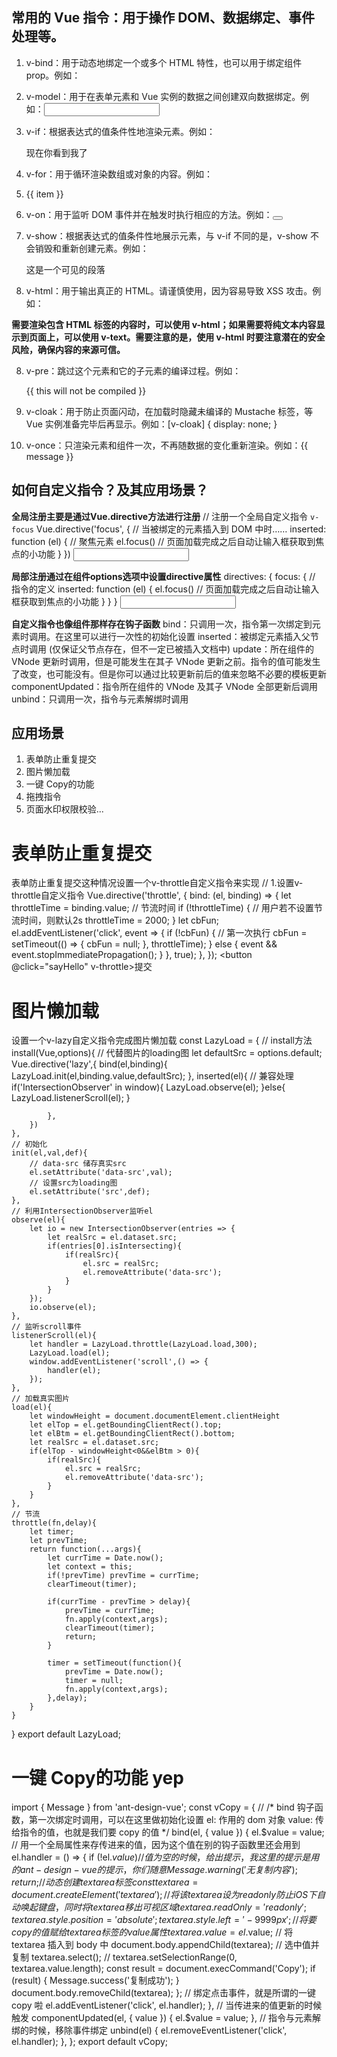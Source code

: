 ## 常用的 Vue 指令：用于操作 DOM、数据绑定、事件处理等。

1. v-bind：用于动态地绑定一个或多个 HTML 特性，也可以用于绑定组件 prop。例如：<div v-bind:id="dynamicId"></div>

2. v-model：用于在表单元素和 Vue 实例的数据之间创建双向数据绑定。例如：<input v-model="message" />

3. v-if：根据表达式的值条件性地渲染元素。例如：<p v-if="seen">现在你看到我了</p>

4. v-for：用于循环渲染数组或对象的内容。例如：<li v-for="item in items">{{ item }}</li>

5. v-on：用于监听 DOM 事件并在触发时执行相应的方法。例如：<button v-on:click="doSomething"></button>

6. v-show：根据表达式的值条件性地展示元素，与 v-if 不同的是，v-show 不会销毁和重新创建元素。例如：<p v-show="isShow">这是一个可见的段落</p>

7. v-html：用于输出真正的 HTML。请谨慎使用，因为容易导致 XSS 攻击。例如：<p v-html="htmlContent"></p>

**需要渲染包含 HTML 标签的内容时，可以使用 v-html；如果需要将纯文本内容显示到页面上，可以使用 v-text。需要注意的是，使用 v-html 时要注意潜在的安全风险，确保内容的来源可信。**

8. v-pre：跳过这个元素和它的子元素的编译过程。例如：<div v-pre>{{ this will not be compiled }}</div>

9. v-cloak：用于防止页面闪动，在加载时隐藏未编译的 Mustache 标签，等 Vue 实例准备完毕后再显示。例如：[v-cloak] { display: none; }

10. v-once：只渲染元素和组件一次，不再随数据的变化重新渲染。例如：<span v-once>{{ message }}</span>

## 如何自定义指令？及其应用场景？
**全局注册主要是通过Vue.directive方法进行注册**
// 注册一个全局自定义指令 `v-focus`
Vue.directive('focus', {
  // 当被绑定的元素插入到 DOM 中时……
  inserted: function (el) {
    // 聚焦元素
    el.focus()  // 页面加载完成之后自动让输入框获取到焦点的小功能
  }
})
<input v-focus />

**局部注册通过在组件options选项中设置directive属性**
directives: {
  focus: {
    // 指令的定义
    inserted: function (el) {
      el.focus() // 页面加载完成之后自动让输入框获取到焦点的小功能
    }
  }
}
<input v-focus />

**自定义指令也像组件那样存在钩子函数**
bind：只调用一次，指令第一次绑定到元素时调用。在这里可以进行一次性的初始化设置
inserted：被绑定元素插入父节点时调用 (仅保证父节点存在，但不一定已被插入文档中)
update：所在组件的 VNode 更新时调用，但是可能发生在其子 VNode 更新之前。指令的值可能发生了改变，也可能没有。但是你可以通过比较更新前后的值来忽略不必要的模板更新
componentUpdated：指令所在组件的 VNode 及其子 VNode 全部更新后调用
unbind：只调用一次，指令与元素解绑时调用



## 应用场景
1. 表单防止重复提交
2. 图片懒加载
3. 一键 Copy的功能
4. 拖拽指令
5. 页面水印权限校验...

# 表单防止重复提交
表单防止重复提交这种情况设置一个v-throttle自定义指令来实现
// 1.设置v-throttle自定义指令
Vue.directive('throttle', {
  bind: (el, binding) => {
    let throttleTime = binding.value; // 节流时间
    if (!throttleTime) { // 用户若不设置节流时间，则默认2s
      throttleTime = 2000;
    }
    let cbFun;
    el.addEventListener('click', event => {
      if (!cbFun) { // 第一次执行
        cbFun = setTimeout(() => {
          cbFun = null;
        }, throttleTime);
      } else {
        event && event.stopImmediatePropagation();
      }
    }, true);
  },
});
<button @click="sayHello" v-throttle>提交</button>

# 图片懒加载
设置一个v-lazy自定义指令完成图片懒加载
const LazyLoad = {
    // install方法
    install(Vue,options){
    	  // 代替图片的loading图
        let defaultSrc = options.default;
        Vue.directive('lazy',{
            bind(el,binding){
                LazyLoad.init(el,binding.value,defaultSrc);
            },
            inserted(el){
                // 兼容处理
                if('IntersectionObserver' in window){
                    LazyLoad.observe(el);
                }else{
                    LazyLoad.listenerScroll(el);
                }
                
            },
        })
    },
    // 初始化
    init(el,val,def){
        // data-src 储存真实src
        el.setAttribute('data-src',val);
        // 设置src为loading图
        el.setAttribute('src',def);
    },
    // 利用IntersectionObserver监听el
    observe(el){
        let io = new IntersectionObserver(entries => {
            let realSrc = el.dataset.src;
            if(entries[0].isIntersecting){
                if(realSrc){
                    el.src = realSrc;
                    el.removeAttribute('data-src');
                }
            }
        });
        io.observe(el);
    },
    // 监听scroll事件
    listenerScroll(el){
        let handler = LazyLoad.throttle(LazyLoad.load,300);
        LazyLoad.load(el);
        window.addEventListener('scroll',() => {
            handler(el);
        });
    },
    // 加载真实图片
    load(el){
        let windowHeight = document.documentElement.clientHeight
        let elTop = el.getBoundingClientRect().top;
        let elBtm = el.getBoundingClientRect().bottom;
        let realSrc = el.dataset.src;
        if(elTop - windowHeight<0&&elBtm > 0){
            if(realSrc){
                el.src = realSrc;
                el.removeAttribute('data-src');
            }
        }
    },
    // 节流
    throttle(fn,delay){
        let timer; 
        let prevTime;
        return function(...args){
            let currTime = Date.now();
            let context = this;
            if(!prevTime) prevTime = currTime;
            clearTimeout(timer);
            
            if(currTime - prevTime > delay){
                prevTime = currTime;
                fn.apply(context,args);
                clearTimeout(timer);
                return;
            }

            timer = setTimeout(function(){
                prevTime = Date.now();
                timer = null;
                fn.apply(context,args);
            },delay);
        }
    }

}
export default LazyLoad;

# 一键 Copy的功能 yep
import { Message } from 'ant-design-vue';
const vCopy = { //
  /*
    bind 钩子函数，第一次绑定时调用，可以在这里做初始化设置
    el: 作用的 dom 对象
    value: 传给指令的值，也就是我们要 copy 的值
  */
  bind(el, { value }) {
    el.$value = value; // 用一个全局属性来存传进来的值，因为这个值在别的钩子函数里还会用到
    el.handler = () => {
      if (!el.$value) {
      // 值为空的时候，给出提示，我这里的提示是用的 ant-design-vue 的提示，你们随意
        Message.warning('无复制内容');
        return;
      }
      // 动态创建 textarea 标签
      const textarea = document.createElement('textarea');
      // 将该 textarea 设为 readonly 防止 iOS 下自动唤起键盘，同时将 textarea 移出可视区域
      textarea.readOnly = 'readonly';
      textarea.style.position = 'absolute';
      textarea.style.left = '-9999px';
      // 将要 copy 的值赋给 textarea 标签的 value 属性
      textarea.value = el.$value;
      // 将 textarea 插入到 body 中
      document.body.appendChild(textarea);
      // 选中值并复制
      textarea.select();
      // textarea.setSelectionRange(0, textarea.value.length);
      const result = document.execCommand('Copy');
      if (result) {
        Message.success('复制成功');
      }
      document.body.removeChild(textarea);
    };
    // 绑定点击事件，就是所谓的一键 copy 啦
    el.addEventListener('click', el.handler);
  },
  // 当传进来的值更新的时候触发
  componentUpdated(el, { value }) {
    el.$value = value;
  },
  // 指令与元素解绑的时候，移除事件绑定
  unbind(el) {
    el.removeEventListener('click', el.handler);
  },
};
export default vCopy;